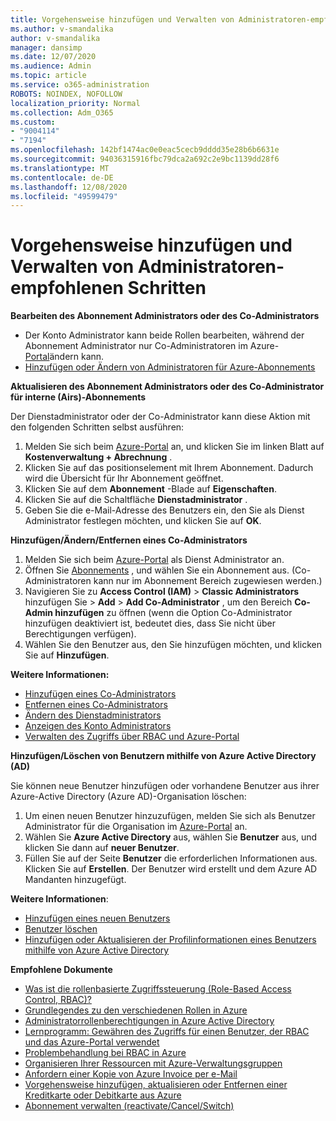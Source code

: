 ```yaml
---
title: Vorgehensweise hinzufügen und Verwalten von Administratoren-empfohlenen Schritten
ms.author: v-smandalika
author: v-smandalika
manager: dansimp
ms.date: 12/07/2020
ms.audience: Admin
ms.topic: article
ms.service: o365-administration
ROBOTS: NOINDEX, NOFOLLOW
localization_priority: Normal
ms.collection: Adm_O365
ms.custom:
- "9004114"
- "7194"
ms.openlocfilehash: 142bf1474ac0e0eac5cecb9dddd35e28b6b6631e
ms.sourcegitcommit: 94036315916fbc79dca2a692c2e9bc1139dd28f6
ms.translationtype: MT
ms.contentlocale: de-DE
ms.lasthandoff: 12/08/2020
ms.locfileid: "49599479"
---
```

# <a name="how-to-add-and-manage-adminstrators---recommended-steps"></a>Vorgehensweise hinzufügen und Verwalten von Administratoren-empfohlenen Schritten

**Bearbeiten des Abonnement Administrators oder des Co-Administrators**

- Der Konto Administrator kann beide Rollen bearbeiten, während der Abonnement Administrator nur Co-Administratoren im Azure- [Portal](https://ms.portal.azure.com/#home)ändern kann.
- [Hinzufügen oder Ändern von Administratoren für Azure-Abonnements](https://docs.microsoft.com/azure/cost-management-billing/manage/add-change-subscription-administrator)

**Aktualisieren des Abonnement Administrators oder des Co-Administrator für interne (Airs)-Abonnements**

Der Dienstadministrator oder der Co-Administrator kann diese Aktion mit den folgenden Schritten selbst ausführen:

1. Melden Sie sich beim [Azure-Portal](https://ms.portal.azure.com/#home) an, und klicken Sie im linken Blatt auf **Kostenverwaltung + Abrechnung** .
2. Klicken Sie auf das positionselement mit Ihrem Abonnement. Dadurch wird die Übersicht für Ihr Abonnement geöffnet.
3. Klicken Sie auf dem **Abonnement** -Blade auf **Eigenschaften**. 
4. Klicken Sie auf die Schaltfläche **Dienstadministrator** .
5. Geben Sie die e-Mail-Adresse des Benutzers ein, den Sie als Dienst Administrator festlegen möchten, und klicken Sie auf **OK**.

**Hinzufügen/Ändern/Entfernen eines Co-Administrators**

1. Melden Sie sich beim [Azure-Portal](https://ms.portal.azure.com/#home) als Dienst Administrator an.
2. Öffnen Sie [Abonnements](https://ms.portal.azure.com/#blade/Microsoft_Azure_Billing/SubscriptionsBlade) , und wählen Sie ein Abonnement aus. (Co-Administratoren kann nur im Abonnement Bereich zugewiesen werden.)
3. Navigieren Sie zu **Access Control (IAM)**  >  **Classic Administrators** hinzufügen Sie  >  **Add**  >  **Add Co-Administrator** , um den Bereich **Co-Admin hinzufügen** zu öffnen (wenn die Option Co-Administrator hinzufügen deaktiviert ist, bedeutet dies, dass Sie nicht über Berechtigungen verfügen).
4. Wählen Sie den Benutzer aus, den Sie hinzufügen möchten, und klicken Sie auf **Hinzufügen**.

**Weitere Informationen:**
- [Hinzufügen eines Co-Administrators](https://docs.microsoft.com/azure/role-based-access-control/classic-administrators)
- [Entfernen eines Co-Administrators](https://docs.microsoft.com/azure/role-based-access-control/classic-administrators)
- [Ändern des Dienstadministrators](https://docs.microsoft.com/azure/role-based-access-control/classic-administrators)
- [Anzeigen des Konto Administrators](https://docs.microsoft.com/azure/role-based-access-control/classic-administrators)
- [Verwalten des Zugriffs über RBAC und Azure-Portal](https://docs.microsoft.com/azure/role-based-access-control/role-assignments-portal)

**Hinzufügen/Löschen von Benutzern mithilfe von Azure Active Directory (AD)**

Sie können neue Benutzer hinzufügen oder vorhandene Benutzer aus ihrer Azure-Active Directory (Azure AD)-Organisation löschen:

1. Um einen neuen Benutzer hinzuzufügen, melden Sie sich als Benutzer Administrator für die Organisation im [Azure-Portal](https://ms.portal.azure.com/#home) an.
2. Wählen Sie **Azure Active Directory** aus, wählen Sie **Benutzer** aus, und klicken Sie dann auf **neuer Benutzer**.
3. Füllen Sie auf der Seite **Benutzer** die erforderlichen Informationen aus. Klicken Sie auf **Erstellen**. Der Benutzer wird erstellt und dem Azure AD Mandanten hinzugefügt.

**Weitere Informationen**:

- [Hinzufügen eines neuen Benutzers](https://docs.microsoft.com/azure/active-directory/fundamentals/add-users-azure-active-directory)
- [Benutzer löschen](https://docs.microsoft.com/azure/active-directory/fundamentals/add-users-azure-active-directory)
- [Hinzufügen oder Aktualisieren der Profilinformationen eines Benutzers mithilfe von Azure Active Directory](https://docs.microsoft.com/azure/active-directory/fundamentals/active-directory-users-profile-azure-portal)

**Empfohlene Dokumente**

- [Was ist die rollenbasierte Zugriffssteuerung (Role-Based Access Control, RBAC)?](https://docs.microsoft.com/azure/role-based-access-control/overview)
- [Grundlegendes zu den verschiedenen Rollen in Azure](https://docs.microsoft.com/azure/role-based-access-control/rbac-and-directory-admin-roles)
- [Administratorrollenberechtigungen in Azure Active Directory](https://docs.microsoft.com/azure/active-directory/roles/permissions-reference)
- [Lernprogramm: Gewähren des Zugriffs für einen Benutzer, der RBAC und das Azure-Portal verwendet](https://docs.microsoft.com/azure/role-based-access-control/quickstart-assign-role-user-portal)
- [Problembehandlung bei RBAC in Azure](https://docs.microsoft.com/azure/role-based-access-control/troubleshooting)
- [Organisieren Ihrer Ressourcen mit Azure-Verwaltungsgruppen](https://docs.microsoft.com/azure/governance/management-groups/overview)
- [Anfordern einer Kopie von Azure Invoice per e-Mail](https://azure.microsoft.com/en-us/blog/azure-email-invoices/)
- [Vorgehensweise hinzufügen, aktualisieren oder Entfernen einer Kreditkarte oder Debitkarte aus Azure](https://docs.microsoft.com/azure/cost-management-billing/manage/change-credit-card)
- [Abonnement verwalten (reactivate/Cancel/Switch)](https://docs.microsoft.com/azure/cost-management-billing/manage/subscription-disabled)



